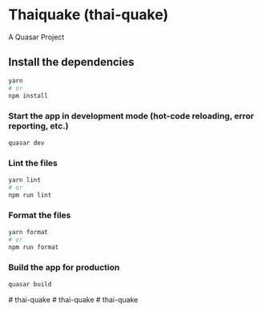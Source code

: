 # Thaiquake (thai-quake)

A Quasar Project

## Install the dependencies
```bash
yarn
# or
npm install
```

### Start the app in development mode (hot-code reloading, error reporting, etc.)
```bash
quasar dev
```


### Lint the files
```bash
yarn lint
# or
npm run lint
```


### Format the files
```bash
yarn format
# or
npm run format
```



### Build the app for production
```bash
quasar build
```


#   t h a i - q u a k e 
 
 #   t h a i - q u a k e 
 
 #   t h a i - q u a k e 
 
 
